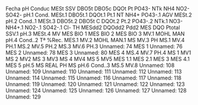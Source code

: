 Fecha
pH
Conduc
MESt
SSV
DBO5t
DBO5c
DQOt
Pt
PO43-
NTk
NH4
NO2-
SO42-
pH.1
Cond.
MESt.1
DBO5t.1
DQOt.1
Pt.1
NT
NH4+
PO43-.1
AGV
MESt.2
pH.2
Cond..1
MESt.3
DBO5t.2
DBO5t C
DQOt.2
Pt.2
PO43-.2
NTk.1
NO3-
NH4+.1
NO2-.1
SO42-.1
Cl-
TH
MESdd2
DQOdd2
Pdd2
MES
DQO
Ptotal
SSV.1
pH.3
MESt.4
MV
MES BIO 1
MES BIO 2
MES BIO 3
MV.1
MOHL MAN
pH.4
Cond..2
Tª
%Rec.
MES.1
MV.2
MOHL MAN.1
MS
MV.3
PH
MS.1
MV.4
PH.1
MS.2
MV.5
PH.2
MS.3
MV.6
PH.3
Unnamed: 74
MES 1
Unnamed: 76
MES 2
Unnamed: 78
MES  3
Unnamed: 80
MES 4
MS.4
MV.7
PH.4
MS   1 
MV1
MS   2
MV2
MS   3
MV3
MS   4 
MV4
MS   5
MV5
MES 1.1
MES 2.1
MES 3
MES 4.1
MES 5
pH.5
MS REAL
PH 
MS 
pH.6
Cond..3
MS.5
MV.8
Unnamed: 108
Unnamed: 109
Unnamed: 110
Unnamed: 111
Unnamed: 112
Unnamed: 113
Unnamed: 114
Unnamed: 115
Unnamed: 116
Unnamed: 117
Unnamed: 118
Unnamed: 119
Unnamed: 120
Unnamed: 121
Unnamed: 122
Unnamed: 123
Unnamed: 124
Unnamed: 125
Unnamed: 126
Unnamed: 127
Unnamed: 128
Unnamed: 129
